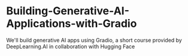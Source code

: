 # Building-Generative-AI-Applications-with-Gradio
We'll build generative AI apps using Gradio, a short course provided by DeepLearning.AI in collaboration with Hugging Face
